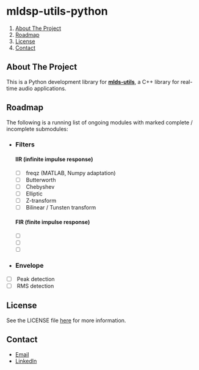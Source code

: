 <!-- PROJECT LOGO -->

# mldsp-utils-python

<!-- TABLE OF CONTENTS -->
  <ol>
    <li>
      <a href="#about-the-project">About The Project</a>
    </li>
    <li><a href="#roadmap">Roadmap</a></li>
    <li><a href="#license">License</a></li>
    <li><a href="#contact">Contact</a></li>
  </ol>

<!-- ABOUT THE PROJECT -->
## About The Project
This is a Python development library for [**mlds-utils**](https://github.com/zacharyianmiller/mldsp-utils), a C++ library for real-time audio applications. 

<!-- ROADMAP -->
## Roadmap
The following is a running list of ongoing modules with marked complete / incomplete submodules:
- ### **Filters**
  #### IIR (infinite impulse response)
    - [ ] <spec> freqz (MATLAB, Numpy adaptation)</spec>
    - [ ] <spec> Butterworth</spec>
    - [ ] <spec> Chebyshev</spec>
    - [ ] <spec> Elliptic</spec>
    - [ ] <spec> Z-transform</spec>
    - [ ] <spec> Bilinear / Tunsten transform</spec>
  #### FIR (finite impulse response)
    - [ ] <spec> <spec>
    - [ ] <spec> <spec>
    - [ ] <spec> <spec>

- ### **Envelope**
- [ ] <spec> Peak detection</spec>
- [ ] <spec> RMS detection</spec>

<!-- LICENSE -->
## License
See the LICENSE file [here](https://github.com/zacharyianmiller/mldsp-utils-python/blob/main/LICENSE) for more information.

<!-- CONTACT -->
## Contact
- [Email](https://mail.google.com/mail/?view=cm&fs=1&to=zacharyianmiller1@gmail.com&su=Inquiry)
- [LinkedIn]()
